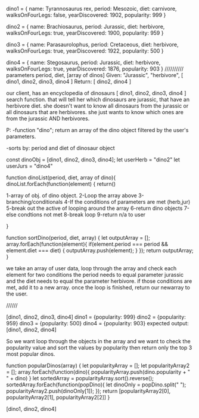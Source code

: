 dino1 = { 
  name: Tyrannosaurus rex,
  period: Mesozoic,
  diet: carnivore,
  walksOnFourLegs: false,
  yearDiscovered: 1902,
  popularity: 999
}

dino2 = { 
  name: Brachiosaurus,
  period: Jurassic,
  diet: herbivore,
  walksOnFourLegs: true,
  yearDiscovered: 1900,
  popularity: 959
}

dino3 = { 
  name: Parasaurolophus,
  period: Cretaceous,
  diet: herbivore,
  walksOnFourLegs: true,
  yearDiscovered: 1922,
  popularity: 500
}

dino4 = { 
  name: Stegosaurus,
  period: Jurassic,
  diet: herbivore,
  walksOnFourLegs: true,
  yearDiscovered: 1876,
  popularity: 903
}
//////////
parameters period, diet, [array of dinos]
Given: "Jurassic", "herbivore", [ dino1, dino2, dino3, dino4 ]
Return: [ dino2, dino4 ]

our client, has an encyclopedia of dinosaurs [ dino1, dino2, dino3, dino4 ]
search function. that will tell her which dinosaurs are jurassic, that have an herbivore diet.
she doesn't want to know all dinosaurs from the jurassic
or all dinosaurs that are herbivores.
she just wants to know which ones are from the jurassic AND herbivores.



P:
-function "dino"; return an array of the dino object filtered by the user's parameters.

-sorts by: period and diet of dinosaur object


const dinoObj = [dino1, dino2, dino3, dino4];
let userHerb = "dino2" 
let userJurs = "dino4"

function dinoList(period, diet, array of dino){
dinoList.forEach(function(element) {
  return() 

1-array of obj. of dino object.
2-Loop the array above
3-branching/conditionals
4-If the conditions of parameters are met (herb,jur)
5-break out the active of looping around the array
6-return dino objects
7-else condtions not met
8-break loop
9-return n/a to user 

}

function sortDino(period, diet, array) {
  let outputArray = [];
  array.forEach(function(element){
    if(element.period === period && element.diet === diet) {
      outputArray.push(element);
    }
  });
  return outputArray;
}

we take an array of user data, loop through the array and check each element for two conditions the period needs to equal parameter jurassic and the diet needs to equal the parameter herbivore. if those conditions are met, add it to a new array. once the loop is finished, return our newarray to the user.


//////



[dino1, dino2, dino3, dino4]
dino1 = {popularity: 999}
dino2 = {popularity: 959}
dino3 = {popularity: 500}
dino4 = {popularity: 903}
expected output: [dino1, dino2, dino4]

So we want loop through the objects in the array
and we want to check the popularity value and sort the values by popularity
then return only the top 3 most popular dinos.

function popularDinos(array) {
  let popularityArray = [];
  let popularityArray2 = [];
  array.forEach(function(dino){
    popularityArray.push(dino.popularity + " " +   dino)
  } 
  let sortedArray = popularityArray.sort().reverse();
  sortedArray.forEach(function(popDino){
    let dinoOnly = popDino.split(" ");
    popularityArray2.push(dinoOnly[1]);
  });
  return [popularityArray2[0], popularityArray2[1], popularityArray2[2]]
}

[dino1, dino2, dino4]


